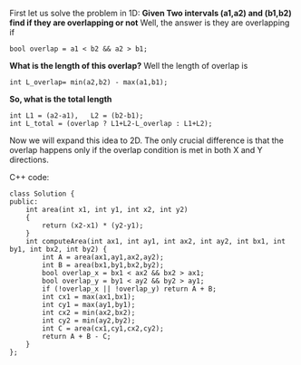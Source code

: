 First let us solve the problem in 1D:
**Given Two intervals (a1,a2) and (b1,b2) find if they are overlapping or not**
Well, the answer is they are overlapping if 
```
bool overlap = a1 < b2 && a2 > b1;
```

**What is the length of this overlap?**
Well the length of overlap is
```
int L_overlap= min(a2,b2) - max(a1,b1);
```

**So, what is the total length**
```
int L1 = (a2-a1),   L2 = (b2-b1);
int L_total = (overlap ? L1+L2-L_overlap : L1+L2);
```

Now we will expand this idea to 2D.
The only crucial difference is that the overlap happens only if the overlap condition is met in both X and Y directions.

C++ code:
```
class Solution {
public:
    int area(int x1, int y1, int x2, int y2)
    {
        return (x2-x1) * (y2-y1);
    }
    int computeArea(int ax1, int ay1, int ax2, int ay2, int bx1, int by1, int bx2, int by2) {
        int A = area(ax1,ay1,ax2,ay2);
        int B = area(bx1,by1,bx2,by2);        
        bool overlap_x = bx1 < ax2 && bx2 > ax1;
        bool overlap_y = by1 < ay2 && by2 > ay1;
        if (!overlap_x || !overlap_y) return A + B;
        int cx1 = max(ax1,bx1);
        int cy1 = max(ay1,by1);
        int cx2 = min(ax2,bx2);
        int cy2 = min(ay2,by2);
        int C = area(cx1,cy1,cx2,cy2);                
        return A + B - C;
    }
};
```